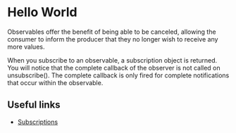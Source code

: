 # Hello World

Observables offer the benefit of being able to be canceled, allowing the consumer to inform the producer that they no longer wish to receive any more values.

When you subscribe to an observable, a subscription object is returned. You will notice that the complete callback of the observer is not called on unsubscribe(). The complete callback is only fired for complete notifications that occur within the observable.

## Useful links

- [Subscriptions](https://rxjs.dev/guide/subscription)
